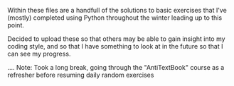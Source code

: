 Within these files are a handfull of the solutions to basic 
exercises that I've  (mostly) completed using Python 
throughout the winter leading up to this point. 

Decided to upload these so that others may be able to gain insight 
into my coding style, and so that I have something to look at in the 
future so that I can see my progress.

....
Note: Took a long break, going through the "AntiTextBook" course as a refresher before resuming daily random exercises
